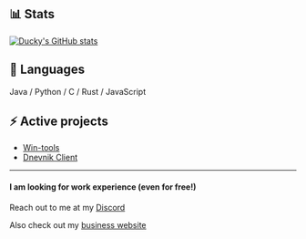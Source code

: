 ## 📊 Stats
[![Ducky's GitHub stats](https://github-readme-stats.vercel.app/api?username=duckysmacky)](https://github.com/anuraghazra/github-readme-stats&show_icons=true&theme=gotham )

## 🔮 Languages

Java / Python / C / Rust / JavaScript

## ⚡ Active projects

- [Win-tools](https://github.com/duckysmacky/win-tools)
- [Dnevnik Client](https://github.com/duckysmacky/dnevnik-client)

----
#### I am looking for work experience (even for free!)
Reach out to me at my [Discord](https://discord.com/users/689572887366991937)

Also check out my [business website](https://duckybusiness.carrd.co)
